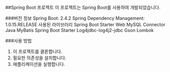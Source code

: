 ##Spring Boot 프로젝트
이 프로젝트는 Spring Boot를 사용하여 개발되었습니다.

###버전 정보
Spring Boot: 2.4.2
Spring Dependency Management: 1.0.15.RELEASE
사용된 라이브러리
Spring Boot Starter Web
MySQL Connector Java
MyBatis Spring Boot Starter
Log4jdbc-log4j2-jdbc
Gson
Lombok

###사용 방법
1. 이 프로젝트를 클론합니다.
2. 필요한 의존성을 설치합니다.
3. 애플리케이션을 실행합니다.
